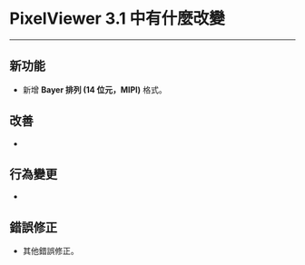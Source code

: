 ﻿# PixelViewer 3.1 中有什麼改變
 ---

## 新功能
+ 新增 **Bayer 排列 (14 位元，MIPI)** 格式。

## 改善
+ 

## 行為變更
+ 

## 錯誤修正
+ 其他錯誤修正。